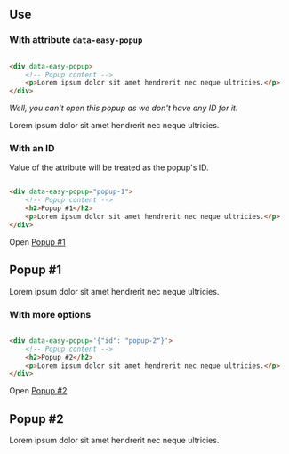 ## Use

### With attribute `data-easy-popup`

```html

<div data-easy-popup>
    <!-- Popup content -->
    <p>Lorem ipsum dolor sit amet hendrerit nec neque ultricies.</p>
</div>
```

_Well, you can't open this popup as we don't have any ID for it._

<div data-easy-popup>
    <!-- Popup content -->
    <p>Lorem ipsum dolor sit amet hendrerit nec neque ultricies.</p>
</div>

### With an ID

Value of the attribute will be treated as the popup's ID.

```html

<div data-easy-popup="popup-1">
    <!-- Popup content -->
    <h2>Popup #1</h2>
    <p>Lorem ipsum dolor sit amet hendrerit nec neque ultricies.</p>
</div>
```

Open [Popup #1](#popup-1)


<div data-easy-popup="popup-1">
    <!-- Popup content -->
    <h2>Popup #1</h2>
    <p>Lorem ipsum dolor sit amet hendrerit nec neque ultricies.</p>
</div>

### With more options

```html

<div data-easy-popup='{"id": "popup-2"}'>
    <!-- Popup content -->
    <h2>Popup #2</h2>
    <p>Lorem ipsum dolor sit amet hendrerit nec neque ultricies.</p>
</div>
```

Open [Popup #2](#popup-2)

<div data-easy-popup='{"id": "popup-2"}'>
    <!-- Popup content -->
    <h2>Popup #2</h2>
    <p>Lorem ipsum dolor sit amet hendrerit nec neque ultricies.</p>
</div>